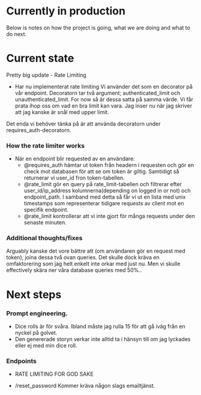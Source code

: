 # Currently in production
Below is notes on how the project is going, what we are doing and what to do next.

# Current state
Pretty big update - Rate Limiting

- Har nu implementerat rate limiting
Vi använder det som en decorator på vår endpoint.
Decoratorn tar två argument; authenticated_limit och unauthenticated_limit.
For now så är dessa satta på samma värde. Vi får prata ihop oss om vad en bra limit kan vara.
Jag inser nu när jag skriver att jag kanske är snål med upper limit.

Det enda vi behöver tänka på är att använda decoratorn under requires_auth-decoratorn.

### How the rate limiter works
- När en endpoint blir requested av en användare:
    - @requires_auth hämtar ut token från headern i requesten och gör en check mot databasen för att se om token är giltig.
    Samtidigt så returnerar vi user_id fron token-tabellen.
    - @rate_limit gör en query på rate_limit-tabellen och filtrerar efter user_id/ip_address kolumnerna(depending on logged in or not) och endpoint_path.
    I samband med detta så får vi ut en lista med unix timestamps som representerar tidigare requests av client mot en specifik endpoint.
    - @rate_limit kontrollerar att vi inte gjort för många requests under den senaste minuten.


### Additional thoughts/fixes
Arguably kanske det vore bättre att (om användaren gör en request med token), joina dessa två ovan queries.
Det skulle dock kräva en omfaktorering som jag helt enkelt inte orkar med just nu. Men vi skulle effectively skära ner våra database queries med 50%..

# Next steps

### Prompt engineering.
- Dice rolls är för svåra. Ibland måste jag rulla 15 för att gå iväg från en nyckel på golvet.
- Den genererade storyn verkar inte alltid ta i hänsyn till om jag lyckades eller ej med min dice roll. 

### Endpoints
- RATE LIMITING FOR GOD SAKE

- /reset_password
    Kommer kräva någon slags emailtjänst.